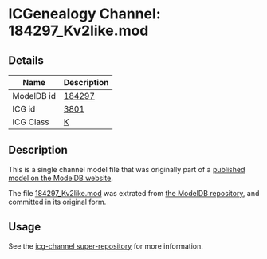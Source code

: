 # ICGenealogy Channel: 184297\_Kv2like.mod

## Details

Name | Description
---- | -----------
ModelDB id | [184297](http://senselab.med.yale.edu/ModelDB/ShowModel.cshtml?model=184297)
ICG id | [3801](http://icg.neurotheory.ox.ac.uk/channels/1/3801)
ICG Class | [K](http://icg.neurotheory.ox.ac.uk/channels/1)

## Description

This is a single channel model file that was originally part of a [published model on the ModelDB website](http://senselab.med.yale.edu/mModelDB/ShowModel.cshtml?model=184297).

The file [184297\_Kv2like.mod](184297_Kv2like.mod) was extrated from [the ModelDB repository](http://senselab.med.yale.edu/ModelDB/ShowModel.cshtml?model=184297), and committed in its original form.

## Usage

See the [icg-channel super-repository](https://github.com/icgenealogy/icg-channels) for more information.